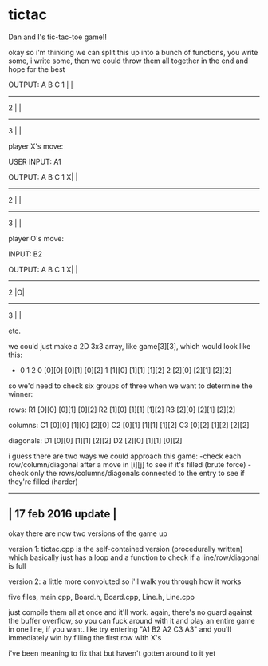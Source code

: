 # tictac
Dan and I's tic-tac-toe game!!

okay so i'm thinking we can split this up into a bunch of functions, you write some, i write some, then we could throw them all together in the end and hope for the best

OUTPUT:
  A B C
1  | |
  - - -
2  | |
  - - -
3  | |

player X's move:

USER INPUT: A1

OUTPUT:
  A B C
1 X| |
  - - -
2  | |
  - - -
3  | |

player O's move:

INPUT: B2

OUTPUT:
  A B C
1 X| |
  - - -
2  |O|
  - - -
3  | |

etc.

we could just make a 2D 3x3 array, like game[3][3], which would look like this:

*   0      1      2
0 [0][0] [0][1] [0][2]
1 [1][0] [1][1] [1][2]
2 [2][0] [2][1] [2][2]

so we'd need to check six groups of three when we want to determine the winner:

rows:
R1 [0][0] [0][1] [0][2]
R2 [1][0] [1][1] [1][2]
R3 [2][0] [2][1] [2][2]

columns:
C1 [0][0] [1][0] [2][0]
C2 [0][1] [1][1] [1][2]
C3 [0][2] [1][2] [2][2]

diagonals:
D1 [0][0] [1][1] [2][2]
D2 [2][0] [1][1] [0][2]

i guess there are two ways we could approach this game:
  -check each row/column/diagonal after a move in [i][j] to see if it's filled (brute force)
  -check only the rows/columns/diagonals connected to the entry to see if they're filled (harder)

-------------------------------------------------------------------------------------------------
| 17 feb 2016 update |
----------------------

okay there are now two versions of the game up

version 1:
tictac.cpp is the self-contained version (procedurally written) which basically just has a loop and a function to check if a line/row/diagonal is full

version 2:
a little more convoluted so i'll walk you through how it works

five files, main.cpp, Board.h, Board.cpp, Line.h, Line.cpp 

just compile them all at once and it'll work. again, there's no guard against the buffer overflow, so you can fuck around with it and play an entire game in one line, if you want. like try entering "A1 B2 A2 C3 A3" and you'll immediately win by filling the first row with X's

i've been meaning to fix that but haven't gotten around to it yet
